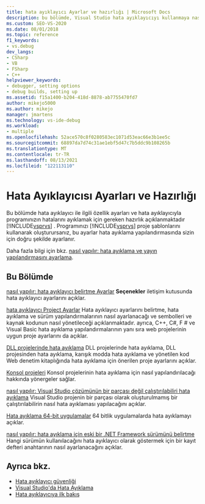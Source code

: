 ```yaml
---
title: hata ayıklayıcı Ayarlar ve hazırlığı | Microsoft Docs
description: bu bölümde, Visual Studio hata ayıklayıcıyı kullanmaya nasıl hazırlanılacağı ve ilgili özelliklerin nasıl kullanılacağı açıklanmaktadır. İhtiyaç duyduğunuz bilgilere yönelik bağlantıları izleyin.
ms.custom: SEO-VS-2020
ms.date: 08/01/2018
ms.topic: reference
f1_keywords:
- vs.debug
dev_langs:
- CSharp
- VB
- FSharp
- C++
helpviewer_keywords:
- debugger, setting options
- debug builds, setting up
ms.assetid: f15a1400-b204-418d-8878-ab7755470fd7
author: mikejo5000
ms.author: mikejo
manager: jmartens
ms.technology: vs-ide-debug
ms.workload:
- multiple
ms.openlocfilehash: 52ace570c8f0280583ec1071d53eac66e3b1ee5c
ms.sourcegitcommit: 68897da7d74c31ae1ebf5d47c7b5ddc9b108265b
ms.translationtype: MT
ms.contentlocale: tr-TR
ms.lasthandoff: 08/13/2021
ms.locfileid: "122113110"
---
```

# <a name="debugger-settings-and-preparation"></a>Hata Ayıklayıcısı Ayarları ve Hazırlığı
Bu bölümde hata ayıklayıcı ile ilgili özellik ayarları ve hata ayıklayıcıyla programınızın hatalarını ayıklamak için gereken hazırlık açıklanmaktadır [!INCLUDE[vsprvs](../code-quality/includes/vsprvs_md.md)] . Programınızı [!INCLUDE[vsprvs](../code-quality/includes/vsprvs_md.md)] proje şablonlarını kullanarak oluşturursanız, bu ayarlar hata ayıklama yapılandırmasında sizin için doğru şekilde ayarlanır.

 Daha fazla bilgi için bkz. [nasıl yapılır: hata ayıklama ve yayın yapılandırmasını ayarlama](../debugger/how-to-set-debug-and-release-configurations.md).

## <a name="in-this-section"></a>Bu Bölümde

 [nasıl yapılır: hata ayıklayıcı belirtme Ayarlar](../debugger/how-to-specify-debugger-settings.md) **Seçenekler** iletişim kutusunda hata ayıklayıcı ayarlarını açıklar.
 
 [hata ayıklayıcı Project Ayarlar](../debugger/debugger-project-settings.md) Hata ayıklayıcı ayarlarını belirtme, hata ayıklama ve sürüm yapılandırmalarının nasıl ayarlanacağı ve sembolleri ve kaynak kodunun nasıl yönetileceği açıklanmaktadır. ayrıca, C++, C#, F # ve Visual Basic hata ayıklama yapılandırmalarının yanı sıra web projelerinin uygun proje ayarlarını da açıklar.

 [DLL projelerinde hata ayıklama](../debugger/debugging-dll-projects.md) DLL projelerinde hata ayıklama, DLL projesinden hata ayıklama, karışık modda hata ayıklama ve yönetilen kod Web denetim kitaplığında hata ayıklama için önerilen proje ayarlarını açıklar.

 [Konsol projeleri](../debugger/debugging-preparation-console-projects.md) Konsol projelerinin hata ayıklama için nasıl yapılandırılacağı hakkında yönergeler sağlar.

 [nasıl yapılır: Visual Studio çözümünün bir parçası değil çalıştırılabiliri hata ayıklama](../debugger/how-to-debug-an-executable-not-part-of-a-visual-studio-solution.md) Visual Studio projenin bir parçası olarak oluşturulmamış bir çalıştırılabilirin nasıl hata ayıklaması yapılacağını açıklar.

 [Hata ayıklama 64-bit uygulamalar](../debugger/debug-64-bit-applications.md) 64 bitlik uygulamalarda hata ayıklamayı açıklar.

 [nasıl yapılır: hata ayıklama için eski bir .NET Framework sürümünü belirtme](../debugger/how-to-specify-a-dotnet-framework-version-for-debugging.md) Hangi sürümün kullanılacağını hata ayıklayıcı olarak göstermek için bir kayıt defteri anahtarının nasıl ayarlanacağını açıklar.

## <a name="see-also"></a>Ayrıca bkz.
- [Hata ayıklayıcı güvenliği](../debugger/debugger-security.md)
- [Visual Studio'da Hata Ayıklama](../debugger/index.yml)
- [Hata ayıklayıcıya ilk bakış](../debugger/debugger-feature-tour.md)
